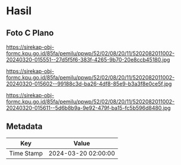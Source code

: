 # Hasil

## Foto C Plano

https://sirekap-obj-formc.kpu.go.id/85fa/pemilu/ppwp/52/02/08/20/11/5202082011002-20240320-015551--27d5f5f6-383f-4265-9b70-20e8ccb45180.jpg

https://sirekap-obj-formc.kpu.go.id/85fa/pemilu/ppwp/52/02/08/20/11/5202082011002-20240320-015602--99188c3d-ba26-4df8-85e9-b3a3f8e0ce5f.jpg

https://sirekap-obj-formc.kpu.go.id/85fa/pemilu/ppwp/52/02/08/20/11/5202082011002-20240320-015611--5d6b8b9a-9e92-479f-ba15-fc5b596d8480.jpg


## Metadata

| Key        | Value               |
| ---------- | ------------------- |
| Time Stamp | 2024-03-20 02:00:00 |



